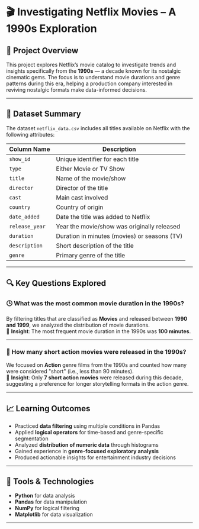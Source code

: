 # 🎬 Investigating Netflix Movies – A 1990s Exploration

## 📌 Project Overview

This project explores Netflix’s movie catalog to investigate trends and insights specifically from the **1990s** — a decade known for its nostalgic cinematic gems. The focus is to understand movie durations and genre patterns during this era, helping a production company interested in reviving nostalgic formats make data-informed decisions.

---

## 📁 Dataset Summary

The dataset `netflix_data.csv` includes all titles available on Netflix with the following attributes:

| Column Name    | Description                                  |
|----------------|----------------------------------------------|
| `show_id`      | Unique identifier for each title             |
| `type`         | Either Movie or TV Show                      |
| `title`        | Name of the movie/show                       |
| `director`     | Director of the title                        |
| `cast`         | Main cast involved                           |
| `country`      | Country of origin                            |
| `date_added`   | Date the title was added to Netflix          |
| `release_year` | Year the movie/show was originally released  |
| `duration`     | Duration in minutes (movies) or seasons (TV) |
| `description`  | Short description of the title               |
| `genre`        | Primary genre of the title                   |

---

## 🔍 Key Questions Explored

### 🕒 What was the most common movie duration in the 1990s?
By filtering titles that are classified as **Movies** and released between **1990 and 1999**, we analyzed the distribution of movie durations.  
📌 **Insight**: The most frequent movie duration in the 1990s was **100 minutes**.

---

### 🎯 How many short action movies were released in the 1990s?
We focused on **Action** genre films from the 1990s and counted how many were considered "short" (i.e., less than 90 minutes).  
📌 **Insight**: Only **7 short action movies** were released during this decade, suggesting a preference for longer storytelling formats in the action genre.

---

## 📈 Learning Outcomes

- Practiced **data filtering** using multiple conditions in Pandas  
- Applied **logical operators** for time-based and genre-specific segmentation  
- Analyzed **distribution of numeric data** through histograms  
- Gained experience in **genre-focused exploratory analysis**  
- Produced actionable insights for entertainment industry decisions

---

## 🧰 Tools & Technologies

- **Python** for data analysis  
- **Pandas** for data manipulation  
- **NumPy** for logical filtering  
- **Matplotlib** for data visualization

---


